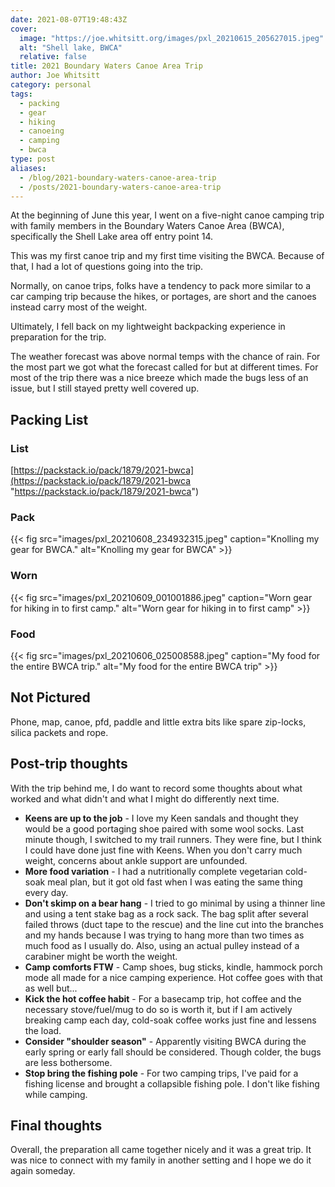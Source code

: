```yaml
---
date: 2021-08-07T19:48:43Z
cover:
  image: "https://joe.whitsitt.org/images/pxl_20210615_205627015.jpeg"
  alt: "Shell lake, BWCA"
  relative: false
title: 2021 Boundary Waters Canoe Area Trip
author: Joe Whitsitt
category: personal
tags: 
  - packing
  - gear
  - hiking
  - canoeing
  - camping
  - bwca
type: post
aliases:
  - /blog/2021-boundary-waters-canoe-area-trip
  - /posts/2021-boundary-waters-canoe-area-trip
---
```

At the beginning of June this year, I went on a five-night canoe camping trip with family members in the Boundary Waters Canoe Area (BWCA), specifically the Shell Lake area off entry point 14.

This was my first canoe trip and my first time visiting the BWCA. Because of that, I had a lot of questions going into the trip.

Normally, on canoe trips, folks have a tendency to pack more similar to a car camping trip because the hikes, or portages, are short and the canoes instead carry most of the weight.

Ultimately, I fell back on my lightweight backpacking experience in preparation for the trip.

The weather forecast was above normal temps with the chance of rain. For the most part we got what the forecast called for but at different times. For most of the trip there was a nice breeze which made the bugs less of an issue, but I still stayed pretty well covered up.

## Packing List

### List

[https://packstack.io/pack/1879/2021-bwca](https://packstack.io/pack/1879/2021-bwca "https://packstack.io/pack/1879/2021-bwca")

### Pack

{{< fig src="images/pxl_20210608_234932315.jpeg" caption="Knolling my gear for BWCA." alt="Knolling my gear for BWCA" >}}

### Worn

{{< fig src="images/pxl_20210609_001001886.jpeg" caption="Worn gear for hiking in to first camp." alt="Worn gear for hiking in to first camp" >}}

### Food

{{< fig src="images/pxl_20210606_025008588.jpeg" caption="My food for the entire BWCA trip." alt="My food for the entire BWCA trip" >}}

## Not Pictured

Phone, map, canoe, pfd, paddle and little extra bits like spare zip-locks, silica packets and rope.

## Post-trip thoughts

With the trip behind me, I do want to record some thoughts about what worked and what didn't and what I might do differently next time.

* **Keens are up to the job** - I love my Keen sandals and thought they would be a good portaging shoe paired with some wool socks. Last minute though, I switched to my trail runners. They were fine, but I think I could have done just fine with Keens. When you don't carry much weight, concerns about ankle support are unfounded.
* **More food variation** - I had a nutritionally complete vegetarian cold-soak meal plan, but it got old fast when I was eating the same thing every day.
* **Don't skimp on a bear hang** - I tried to go minimal by using a thinner line and using a tent stake bag as a rock sack. The bag split after several failed throws (duct tape to the rescue) and the line cut into the branches and my hands because I was trying to hang more than two times as much food as I usually do. Also, using an actual pulley instead of a carabiner might be worth the weight.
* **Camp comforts FTW** - Camp shoes, bug sticks, kindle, hammock porch mode all made for a nice camping experience. Hot coffee goes with that as well but...
* **Kick the hot coffee habit** - For a basecamp trip, hot coffee and the necessary stove/fuel/mug to do so is worth it, but if I am actively breaking camp each day, cold-soak coffee works just fine and lessens the load.
* **Consider "shoulder season"** - Apparently visiting BWCA during the early spring or early fall should be considered. Though colder, the bugs are less bothersome.
* **Stop bring the fishing pole** - For two camping trips, I've paid for a fishing license and brought a collapsible fishing pole. I don't like fishing while camping.

## Final thoughts

Overall, the preparation all came together nicely and it was a great trip. It was nice to connect with my family in another setting and I hope we do it again someday.
